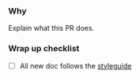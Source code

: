 ### Why

Explain what this PR does.

### Wrap up checklist

- [ ] All new doc follows the [styleguide](./doc_style.md)
